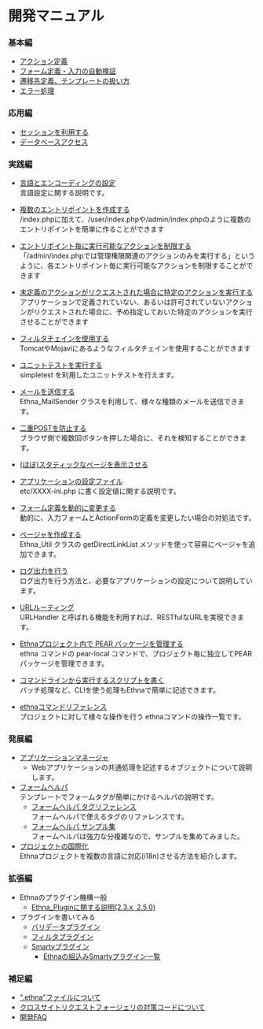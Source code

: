 # 開発マニュアル

### 基本編

- [アクション定義](dev_guide-action.md)
- [フォーム定義・入力の自動検証](dev_guide-form.md)
- [遷移先定義、テンプレートの扱い方](dev_guide-forward.md)
- [エラー処理](dev_guide-error.md)

### 応用編

- [セッションを利用する](dev_guide-app-session.md)
- [データベースアクセス](dev_guide-db.md)

### 実践編

- [言語とエンコーディングの設定](dev_guide-app-setlanguage.md)  
言語設定に関する説明です。
- [複数のエントリポイントを作成する](dev_guide-app-multientrypoint.md)  
/index.phpに加えて、/user/index.phpや/admin/index.phpのように複数のエントリポイントを簡単に作ることができます

- [エントリポイント毎に実行可能なアクションを制限する](dev_guide-app-limitentrypoint.md)  
「/admin/index.phpでは管理権限関連のアクションのみを実行する」というように、各エントリポイント毎に実行可能なアクションを制限することができます
- [未定義のアクションがリクエストされた場合に特定のアクションを実行する](dev_guide-app-fallbackentrypoint.md)  
アプリケーションで定義されていない、あるいは許可されていないアクションがリクエストされた場合に、予め指定しておいた特定のアクションを実行させることができます
- [フィルタチェインを使用する](dev_guide-app-filterchain.md)  
TomcatやMojaviにあるようなフィルタチェインを使用することができます
- [ユニットテストを実行する](dev_guide-misc-unittest.md)  
simpletest を利用したユニットテストを行えます。
- [メールを送信する](dev_guide-app-mail.md)  
Ethna\_MailSender クラスを利用して、様々な種類のメールを送信できます。
- [二重POSTを防止する](dev_guide-app-duplicatepost.md)  
ブラウザ側で複数回ボタンを押した場合に、それを検知することができます。
- [(ほぼ)スタティックなページを表示させる](dev_guide-app-static.md)
- [アプリケーションの設定ファイル](dev_guide-app-config.md)  
etc/XXXX-ini.php に書く設定値に関する説明です。
- [フォーム定義を動的に変更する](dev_guide-app-dynamicform.md)  
動的に、入力フォームとActionFormの定義を変更したい場合の対処法です。
- [ページャを作成する](dev_guide-misc-pager.md)  
Ethna\_Util クラスの getDirectLinkList メソッドを使って容易にページャを追加できます。
- [ログ出力を行う](dev_guide-log.md)  
ログ出力を行う方法と、必要なアプリケーションの設定について説明しています。
- [URLルーティング](dev_guide-urlhandler.md)  
URLHandler と呼ばれる機能を利用すれば、RESTfulなURLを実現できます。
- [Ethnaプロジェクト内で PEAR パッケージを管理する](dev_guide-pearlocal.md)  
ethna コマンドの pear-local コマンドで、プロジェクト毎に独立してPEARパッケージを管理できます。
- [コマンドラインから実行するスクリプトを書く](dev_guide-cli.md)  
バッチ処理など、CLIを使う処理もEthnaで簡単に記述できます。
- [ethnaコマンドリファレンス](dev_guide-ethna_command.md)  
プロジェクトに対して様々な操作を行う ethnaコマンドの操作一覧です。

### 発展編

- [アプリケーションマネージャ](dev_guide-appobj-manager.md)  
  - Webアプリケーションの共通処理を記述するオブジェクトについて説明します。
- [フォームヘルパ](dev_guide-view-form_helper.md)  
テンプレートでフォームタグが簡単にかけるヘルパの説明です。
  - [フォームヘルパ タグリファレンス](dev_guide-view-form_helper-ref.md)  
フォームヘルパで使えるタグのリファレンスです。
  - [フォームヘルパ サンプル集](dev_guide-view-form_helper-samples.md)  
フォームヘルパは強力な分複雑なので、サンプルを集めてみました。
- [プロジェクトの国際化](dev_guide-i18n.md)  
Ethnaプロジェクトを複数の言語に対応(i18n)させる方法を紹介します。

### 拡張編

- Ethnaのプラグイン機構一般
  - [Ethna\_Pluginに関する説明(2.3.x, 2.5.0)](dev_guide-plugin.md)
- プラグインを書いてみる
  - [バリデータプラグイン](dev_guide-form-validate_with_plugin.md)
  - [フィルタプラグイン](dev-guide-make-filterplugin.md)
  - [Smartyプラグイン](dev-guide-make-smartyplugin.md)
    - [Ethnaの組込みSmartyプラグイン一覧](dev_guide-view-smarty-plugin.md)  

### 補足編
- [".ethna"ファイルについて](dev_resourcefile.md)
- [クロスサイトリクエストフォージェリの対策コードについて](dev_guide-csrf.md)
- [開発FAQ](faq-dev_guide_faq.md)

